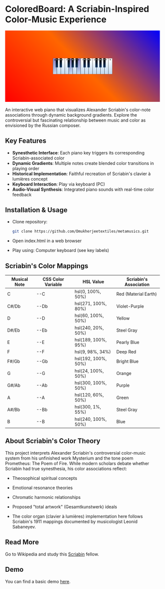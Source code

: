 # ColoredBoard: A Scriabin-Inspired Color-Music Experience

![ColoredBoard Screenshot](Screenshot.png) 

An interactive web piano that visualizes Alexander Scriabin's color-note associations through dynamic background gradients. Explore the controversial but fascinating relationship between music and color as envisioned by the Russian composer.

## Key Features

- **Synesthetic Interface**: Each piano key triggers its corresponding Scriabin-associated color
- **Dynamic Gradients**: Multiple notes create blended color transitions in playing order
- **Historical Implementation**: Faithful recreation of Scriabin's clavier à lumières concept
- **Keyboard Interaction**: Play via keyboard (PC)
- **Audio-Visual Synthesis**: Integrated piano sounds with real-time color feedback

## Installation & Usage

- Clone repository:
   ```bash
   git clone https://github.com/Dmukherjeetextiles/metamusics.git
- Open index.html in a web browser

- Play using: Computer keyboard (see key labels)


## Scriabin's Color Mappings
|Musical Note|	CSS Color Variable|	HSL Value|	Scriabin's Association|
|------------|--------------------|----------|------------------------|
|C|--C|hsl(0, 100%, 50%)|Red (Material Earth)|
|C#/Db|	--Db|	hsl(271, 100%, 80%)|	Violet-Purple|
|D|	--D|	hsl(60, 100%, 50%)	|Yellow|
|D#/Eb|	--Eb|	hsl(240, 20%, 50%)|	Steel Gray|
|E|	--E|	hsl(189, 100%, 95%)|	Pearly Blue|
|F|	--F|	hsl(9, 98%, 34%)|	Deep Red|
|F#/Gb|	--Gb|	hsl(192, 100%, 50%)|	Bright Blue|
|G|	--G|	hsl(24, 100%, 50%)|	Orange|
|G#/Ab|	--Ab|	hsl(300, 100%, 50%)|	Purple|
|A	|--A|	hsl(120, 60%, 50%)|	Green|
|A#/Bb|	--Bb|	hsl(300, 1%, 55%)|	Steel Gray|
|B|	--B|	hsl(240, 100%, 50%)|	Blue|
## About Scriabin's Color Theory
This project interprets Alexander Scriabin's controversial color-music system from his unfinished work Mysterium and the tone poem Prometheus: The Poem of Fire. While modern scholars debate whether Scriabin had true synesthesia, his color associations reflect:

- Theosophical spiritual concepts

- Emotional resonance theories

- Chromatic harmonic relationships

- Proposed "total artwork" (Gesamtkunstwerk) ideals

- The color organ (clavier à lumières) implementation here follows Scriabin's 1911 mappings documented by musicologist Leonid Sabaneyev.

## Read More
Go to Wikipedia and study this [Scriabin](https://en.wikipedia.org/wiki/Alexander_Scriabin) fellow.

## Demo
You can find a basic demo [here](http://metamusics.github.io).